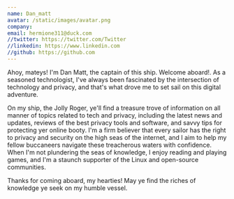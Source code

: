 ```yaml
---
name: Dan_matt
avatar: /static/images/avatar.png
company: 
email: hermione311@duck.com
//twitter: https://twitter.com/Twitter
//linkedin: https://www.linkedin.com
//github: https://github.com
---
```


Ahoy, mateys! I'm Dan Matt, the captain of this ship. Welcome aboard!. As a seasoned technologist, I've always been fascinated by the intersection of technology and privacy, and that's what drove me to set sail on this digital adventure. 

On my ship, the Jolly Roger, ye'll find a treasure trove of information on all manner of topics related to tech and privacy, including the latest news and updates, reviews of the best privacy tools and software, and savvy tips for protecting yer online booty. I'm a firm believer that every sailor has the right to privacy and security on the high seas of the internet, and I aim to help my fellow buccaneers navigate these treacherous waters with confidence. When I'm not plundering the seas of knowledge, I enjoy reading and playing games, and I'm a staunch supporter of the Linux and open-source communities. 

Thanks for coming aboard, my hearties! May ye find the riches of knowledge ye seek on my humble vessel.
